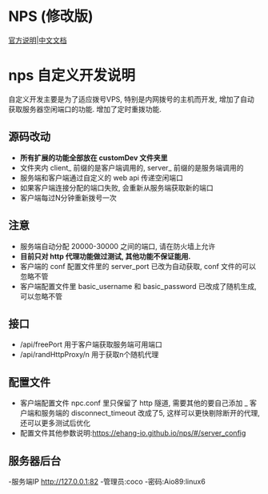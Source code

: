 # NPS (修改版)
[官方说明](https://github.com/ehang-io/nps/blob/master/README.md)|[中文文档](https://github.com/ehang-io/nps/blob/master/README_zh.md)

# nps 自定义开发说明

自定义开发主要是为了适应拨号VPS, 特别是内网拨号的主机而开发, 增加了自动获取服务器空闲端口的功能. 增加了定时重拨功能.

## 源码改动
- **所有扩展的功能全部放在 customDev 文件夹里**
- 文件夹内 client_ 前缀的是客户端调用的, server_ 前缀的是服务端调用的
- 服务端和客户端通过自定义的 web api 传递空闲端口
- 如果客户端连接分配的端口失败, 会重新从服务端获取新的端口
- 客户端每过N分钟重新拨号一次


## 注意
- 服务端自动分配 20000-30000 之间的端口, 请在防火墙上允许
- **目前只对 http 代理功能做过测试, 其他功能不保证能用.**
- 客户端的 conf 配置文件里的 server_port 已改为自动获取, conf 文件的可以忽略不管
- 客户端配置文件里 basic_username 和 basic_password 已改成了随机生成, 可以忽略不管

## 接口
- /api/freePort 用于客户端获取服务端可用端口
- /api/randHttpProxy/n 用于获取n个随机代理

## 配置文件
- 客户端配置文件 npc.conf 里只保留了 http 隧道, 需要其他的要自己添加
_ 客户端和服务端的 disconnect_timeout 改成了5, 这样可以更快剔除断开的代理, 还可以更多测试后优化
- 配置文件其他参数说明:https://ehang-io.github.io/nps/#/server_config

## 服务器后台
-服务端IP http://127.0.0.1:82
-管理员:coco
-密码:Aio89:linux6